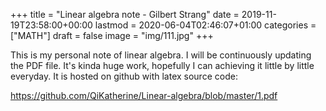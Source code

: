 +++
title = "Linear algebra note - Gilbert Strang"
date = 2019-11-19T23:58:00+00:00
lastmod = 2020-06-04T02:46:07+01:00
categories = ["MATH"]
draft = false
image = "img/111.jpg"
+++

This is my personal note of linear algebra. I will be continuously updating the
PDF file. It's kinda huge work, hopefully I can achieving it little by little
everyday. It is hosted on github with latex source code:

<https://github.com/QiKatherine/Linear-algebra/blob/master/1.pdf>
